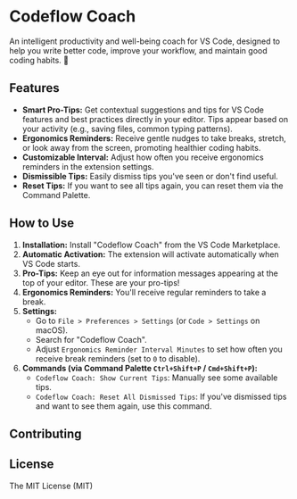 # Codeflow Coach

An intelligent productivity and well-being coach for VS Code, designed to help you write better code, improve your workflow, and maintain good coding habits. 🙂

## Features

-   **Smart Pro-Tips:** Get contextual suggestions and tips for VS Code features and best practices directly in your editor. Tips appear based on your activity (e.g., saving files, common typing patterns).
-   **Ergonomics Reminders:** Receive gentle nudges to take breaks, stretch, or look away from the screen, promoting healthier coding habits.
-   **Customizable Interval:** Adjust how often you receive ergonomics reminders in the extension settings.
-   **Dismissible Tips:** Easily dismiss tips you've seen or don't find useful.
-   **Reset Tips:** If you want to see all tips again, you can reset them via the Command Palette.

## How to Use

1.  **Installation:** Install "Codeflow Coach" from the VS Code Marketplace.
2.  **Automatic Activation:** The extension will activate automatically when VS Code starts.
3.  **Pro-Tips:** Keep an eye out for information messages appearing at the top of your editor. These are your pro-tips!
4.  **Ergonomics Reminders:** You'll receive regular reminders to take a break.
5.  **Settings:**
    * Go to `File > Preferences > Settings` (or `Code > Settings` on macOS).
    * Search for "Codeflow Coach".
    * Adjust `Ergonomics Reminder Interval Minutes` to set how often you receive break reminders (set to `0` to disable).
6.  **Commands (via Command Palette `Ctrl+Shift+P` / `Cmd+Shift+P`):**
    * `Codeflow Coach: Show Current Tips`: Manually see some available tips.
    * `Codeflow Coach: Reset All Dismissed Tips`: If you've dismissed tips and want to see them again, use this command.

## Contributing

## License

The MIT License (MIT)

